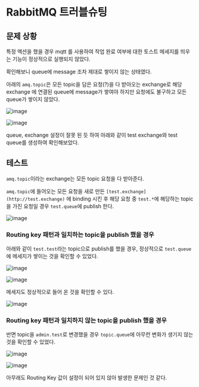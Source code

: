 # RabbitMQ 트러블슈팅

## 문제 상황

특정 액션을 했을 경우 mqtt 를 사용하여 작업 완료 여부에 대한 토스트 메세지를 띄우는 기능이 정상적으로 실행되지 않았다. 

확인해보니 queue에 message 조차 제대로 쌓이지 않는 상태였다.

아래의 `amq.topic`은 모든 topic을 담은 요청(?)을 다 받아오는 exchange로 해당 exchange 에 연결된 queue에 message가 쌓여야 하지만 요청에도 불구하고 모든 queue가 쌓이지 않았다. 

![image](https://user-images.githubusercontent.com/74949294/188093720-f4cd9c60-13b5-4a46-9a7a-980bc9eb75ca.png)

![image](https://user-images.githubusercontent.com/74949294/188093871-9299f93d-6e69-4099-bcc7-66dc2da0e7c7.png)

queue, exchange 설정이 잘못 된 듯 하여 아래와 같이 test exchange와 test queue를 생성하여 확인해보았다. 

## 테스트

`amq.topic`이라는 exchange는 모든 topic 요청을 다 받아준다. 

`amq.topic`에 들어오는 모든 요청을 새로 만든 `[test.exchange](http://test.exchange)` 에 binding 시킨 후 해당 요청 중 `test.*`에 해당하는 topic을 가진 요청일 경우 `test.queue`에 publish 한다. 

![image](https://user-images.githubusercontent.com/74949294/188094039-8e12fd35-1f71-4837-8dd5-e47f5053fd4a.png)

### Routing key 패턴과 일치하는 topic을 publish 했을 경우

아래와 같이 `test.test`라는 topic으로 publish를 했을 경우, 정상적으로 `test.queue`에 메세지가 쌓이는 것을 확인할 수 있었다. 

![image](https://user-images.githubusercontent.com/74949294/188094166-993107f6-9d94-4da3-8130-f286172fb7ba.png)

![image](https://user-images.githubusercontent.com/74949294/188094324-d1f876a6-5e03-4745-9d07-1f70fda3e6f9.png)

메세지도 정상적으로 들어 온 것을 확인할 수 있다.

![image](https://user-images.githubusercontent.com/74949294/188094370-35539a40-a1cf-4ed7-ad8c-77b39680f987.png)

### Routing key 패턴과 일치하지 않는 topic을 publish 했을 경우

반면  topic을 `admin.test`로 변경했을 경우 `topic.queue`에 아무런 변화가 생기지 않는 것을 확인할 수 있었다.

![image](https://user-images.githubusercontent.com/74949294/188094425-1c5920d6-592c-4cd0-a042-2c37c265e583.png)

![image](https://user-images.githubusercontent.com/74949294/188094475-37137b6e-bb91-4625-a51a-c3fc4ef598a8.png)

아무래도 Routing Key 값이 설정이 되어 있지 않아 발생한 문제인 것 같다.
